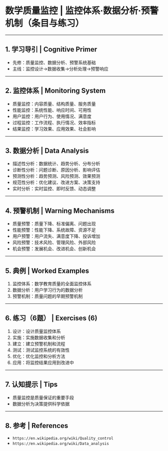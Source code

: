 # 数学质量监控 | 监控体系·数据分析·预警机制（条目与练习）

---

## 1. 学习导引 | Cognitive Primer

- 先修：质量监控、数据分析、预警系统基础
- 主线：监控设计→数据收集→分析处理→预警响应

---

## 2. 监控体系 | Monitoring System

- 质量监控：内容质量、结构质量、服务质量
- 性能监控：系统性能、响应时间、可用性
- 用户监控：用户行为、使用情况、满意度
- 过程监控：工作流程、执行情况、效率指标
- 结果监控：学习效果、应用效果、社会影响

---

## 3. 数据分析 | Data Analysis

- 描述性分析：数据统计、趋势分析、分布分析
- 诊断性分析：问题诊断、原因分析、影响评估
- 预测性分析：趋势预测、风险预测、效果预测
- 规范性分析：优化建议、改进方案、决策支持
- 实时分析：实时监控、即时反馈、动态调整

---

## 4. 预警机制 | Warning Mechanisms

- 质量预警：质量下降、标准偏离、问题出现
- 性能预警：性能下降、系统故障、资源不足
- 用户预警：用户流失、满意度下降、投诉增加
- 风险预警：技术风险、管理风险、外部风险
- 机会预警：发展机会、改进机会、创新机会

---

## 5. 典例 | Worked Examples

1) 监控体系：数学教育质量的全面监控体系
2) 数据分析：用户学习行为的数据分析
3) 预警机制：质量问题的早期预警机制

---

## 6. 练习（6题） | Exercises (6)

1) 设计：设计质量监控体系
2) 实施：实施数据收集和分析
3) 建立：建立预警机制和流程
4) 测试：测试监控系统的有效性
5) 优化：优化监控和分析方法
6) 应用：将监控结果应用到改进中

---

## 7. 认知提示 | Tips

- 质量监控是质量保证的重要手段
- 数据分析为决策提供科学依据

---

## 8. 参考 | References

- `https://en.wikipedia.org/wiki/Quality_control`
- `https://en.wikipedia.org/wiki/Data_analysis`
